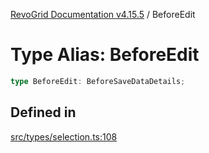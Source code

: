 [RevoGrid Documentation v4.15.5](README.md) / BeforeEdit

# Type Alias: BeforeEdit

```ts
type BeforeEdit: BeforeSaveDataDetails;
```

## Defined in

[src/types/selection.ts:108](https://github.com/revolist/revogrid/blob/e4de5901d3a858ae9e9a420f27ffcd2a33073a79/src/types/selection.ts#L108)
